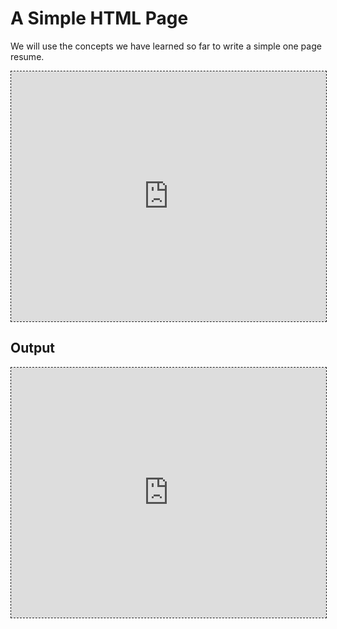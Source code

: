 # A Simple HTML Page

We will use the concepts we have learned so far to write a simple one
page resume.

<iframe style='border:1px dashed;width: 100%;height:400px;'
src='https://www.onlinetool.io/gitoembed/widget?url=https%3A%2F%2Fgithub.com%2Ftejaswigowda%2Fprogrammingthecloud%2Fblob%2Fmaster%2Fsrc%2FCODE%2FsinglePage%2Findex.html'
id='html1'></iframe>



## Output

<iframe style='border:1px dashed;width: 100%;height:400px;'
src='https://rawcdn.githack.com/tejaswigowda/programmingthecloud/9f0ca1a3fc9591ab544d8d6949ef4e78ba13c55d/src/CODE/singlePage/index.html'
id='html2'></iframe>
